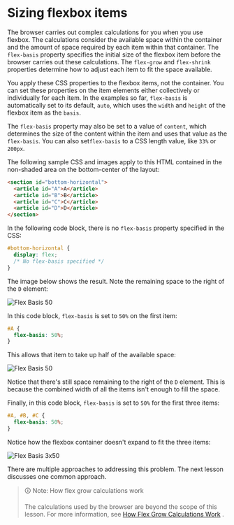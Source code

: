# Sizing flexbox items

The browser carries out complex calculations for you when you use flexbox. The calculations consider the available space within the container and the amount of space required by each item within that container. The `flex-basis` property specifies the initial size of the flexbox item before the browser carries out these calculations. The `flex-grow` and `flex-shrink` properties determine how to adjust each item to fit the space available.

You apply these CSS properties to the flexbox items, not the container. You can set these properties on the item elements either collectively or individually for each item. In the examples so far, `flex-basis` is automatically set to its default, `auto`, which uses the `width` and `height` of the flexbox item as the `basis`.

The `flex-basis` property may also be set to a value of `content`, which determines the size of the content within the item and uses that value as the `flex-basis`. You can also set`flex-basis` to a CSS length value, like `33%` or `200px`.

The following sample CSS and images apply to this HTML contained in the non-shaded area on the bottom-center of the layout:

```html
<section id="bottom-horizontal">
  <article id="A">A</article>
  <article id="B">B</article>
  <article id="C">C</article>
  <article id="D">D</article>
</section>
```

In the following code block, there is no `flex-basis` property specified in the CSS:

```css
#bottom-horizontal {
  display: flex;
  /* No flex-basis specified */
}
```

The image below shows the result. Note the remaining space to the right of the `D` element:

![Flex Basis 50](https://bootcamp-os-lms-prd-public.s3.us-west-2.amazonaws.com/content/5aca1b0c7e0d46dda49f3433ed17c5e6.png)

In this code block, `flex-basis` is set to `50%` on the first item:

```css
#A {
  flex-basis: 50%;
}
```

This allows that item to take up half of the available space:

![Flex Basis 50](https://bootcamp-os-lms-prd-public.s3.us-west-2.amazonaws.com/content/b211a2cd1a9c62c02a17c611926a293e.png)

Notice that there's still space remaining to the right of the `D` element. This is because the combined width of all the items isn't enough to fill the space.

Finally, in this code block, `flex-basis` is set to `50%` for the first three items:

```css
#A, #B, #C {
  flex-basis: 50%;
}
```

Notice how the flexbox container doesn't expand to fit the three items:

![Flex Basis 3x50](https://bootcamp-os-lms-prd-public.s3.us-west-2.amazonaws.com/content/f82589a65c6f571fb3ea902a7157aa74.png)

There are multiple approaches to addressing this problem. The next lesson discusses one common approach.

>🛈 Note: How flex grow calculations work
>
>The calculations used by the browser are beyond the scope of this lesson. For more information, see [How Flex Grow Calculations Work](https://css-tricks.com/flex-grow-is-weird/) .
